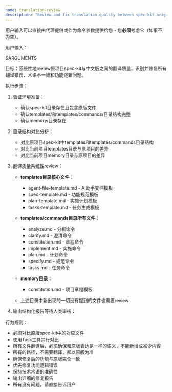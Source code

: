 ```yaml
---
name: translation-review
description: "Review and fix translation quality between spec-kit original and Chinese localized version"
---
```


用户输入可以直接由代理提供或作为命令参数提供给您 - 您**必须**考虑它（如果不为空）。

用户输入：

$ARGUMENTS

目标：系统性地review原项目spec-kit与中文版之间的翻译质量，识别并修复所有翻译错误、术语不一致和功能逻辑问题。

执行步骤：

1. 验证环境准备：
   - 确认spec-kit目录存在且包含原版文件
   - 确认templates/和templates/commands/目录结构完整
   - 确认memory/目录存在

2. 目录结构对比分析：
   - 对比原项目spec-kit中templates和templates/commands目录结构
   - 对比当前项目templates目录与原项目的差异
   - 对比当前项目memory目录与原项目的差异

3. 翻译质量系统性review：
   - **templates目录核心文件**：
     * agent-file-template.md - AI助手文件模板
     * spec-template.md - 功能规范模板
     * plan-template.md - 实施计划模板
     * tasks-template.md - 任务生成模板

   - **templates/commands目录所有文件**：
     * analyze.md - 分析命令
     * clarify.md - 澄清命令
     * constitution.md - 章程命令
     * implement.md - 实施命令
     * plan.md - 计划命令
     * specify.md - 规范命令
     * tasks.md - 任务命令

   - **memory目录**：
     * constitution.md - 项目章程模板
     
   - 上述目录中新出现的一切没有提到的文件也需要review

4. 输出结构化报告等待人类审核：

行为规则：
- 必须对比原版spec-kit中的对应文件
- 使用Task工具并行对比
- 所有文件翻译后，必须确保和原版表达是一样的语义，不能新增或减少内容
- 所有的路径，不需要翻译，都以原版为准
- 确保修复后的功能与原版完全一致
- 优先修复功能逻辑错误
- 保持技术术语的准确性
- 输出详细的修复报告
- 所有没有问题，请直接告诉用户
